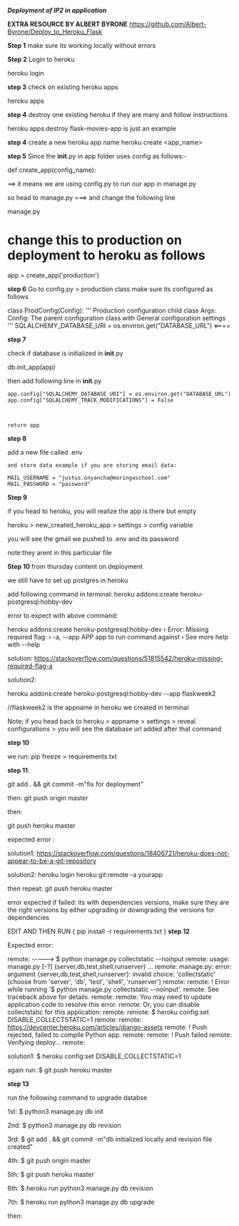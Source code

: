 ***Deployment of IP2 in application***

****EXTRA RESOURCE BY ALBERT BYRONE****
https://github.com/Albert-Byrone/Deploy_to_Heroku_Flask

**Step 1**
 make sure its working locally without errors

 **Step 2**
 Login to heroku

 heroku login

 **step 3**
check on existing heroku apps

heroku apps

**step 4**
destroy one existing heroku if they are many and follow instructions

heroku apps:destroy <flask-movies-app>         flask-movies-app is just an example

**step 4**
create a new heroku app name
heroku create <app_name>

**step 5**
Since the __init__.py in app folder uses config as follows:-

def create_app(config_name):

==> it means we are using config.py to  run our app in manage.py

so head to manage.py ===> and change the following line


manage.py
# change this to production on deployment to heroku as follows
app = create_app('production')

**step 6**
Go to config.py > production class
make sure its configured as follows 

class ProdConfig(Config):
    '''
    Production  configuration child class
    Args:
        Config: The parent configuration class with General configuration settings
    '''
    SQLALCHEMY_DATABASE_URI = os.environ.get("DATABASE_URL")      <====


**step 7**

check if database is initialized in __init__.py

 db.init_app(app)

 then add following line in __init__.py


    app.config["SQLALCHEMY_DATABASE_URI"] = os.environ.get("DATABASE_URL")
    app.config["SQLALCHEMY_TRACK_MODIFICATIONS"] = False

   

    return app


**step 8**

add a new file called .env
  
    and store data example if you are storing email data:

    MAIL_USERNAME = "justus.onyancha@moringaschool.com"
    MAIL_PASSWORD = "password"

**Step 9**

if you head to heroku, you will realize the app is there but empty

heroku > new_created_heroku_app > settings > config variable 

you will see the gmail we pushed to .env and its password 

note:they arent in this particular file

**Step 10**
from thursday content on deployment

we still have to set up postgres in heroku 


add following command in terminal:
heroku addons:create heroku-postgresql:hobby-dev

error to expect with above command:

heroku addons:create heroku-postgresql:hobby-dev
 ›   Error: Missing required flag:
 ›    -a, --app APP  app to run command against
 ›   See more help with --help

 solution:  https://stackoverflow.com/questions/51815542/heroku-missing-required-flag-a

 solution2:
 
 heroku addons:create heroku-postgresql:hobby-dev --app flaskweek2         
 
 //flaskweek2 is the appname in heroku we created in terminal

 Note; if you head back to heroku > appname > settings > reveal configurations > you will see the database url added after that command


 **step 10**

 we run:
 pip freeze > requirements.txt

 **step 11**:

 git add . && git commit -m"fix for deployment"


then: 
 git push origin master 

then:

git push heroku master

expected error :

solution1: https://stackoverflow.com/questions/18406721/heroku-does-not-appear-to-be-a-git-repository

solution2: heroku login
           heroku git:remote -a yourapp

then repeat: git push heroku master


error expected if failed:
its with dependencies versions, make sure they are the right versions by either upgrading or downgrading the versions for dependencies


EDIT AND THEN RUN {  pip install -r requirements.txt  }
**step 12**


Expected error: 

remote: -----> $ python manage.py collectstatic --noinput
remote:        usage: manage.py [-?] {server,db,test,shell,runserver} ...
remote:        manage.py: error: argument {server,db,test,shell,runserver}: invalid choice: 'collectstatic' (choose from 'server', 'db', 'test', 'shell', 'runserver')
remote: 
remote:  !     Error while running '$ python manage.py collectstatic --noinput'.
remote:        See traceback above for details.
remote: 
remote:        You may need to update application code to resolve this error.
remote:        Or, you can disable collectstatic for this application:
remote: 
remote:           $ heroku config:set DISABLE_COLLECTSTATIC=1
remote: 
remote:        https://devcenter.heroku.com/articles/django-assets
remote:  !     Push rejected, failed to compile Python app.
remote: 
remote:  !     Push failed
remote: Verifying deploy...
remote: 


solution1: $ heroku config:set DISABLE_COLLECTSTATIC=1

again run: $ git push heroku master

**step 13**

run the following command to upgrade databse

1st: $ python3 manage.py db init

2nd: $ python3 manage.py db revision

3rd: $ git add . && git commit -m"db initialized locally and revision file created"

4th: $ git push origin master

5th: $ git push heroku master

6th: $ heroku run python3 manage.py db revision

7th: $ heroku run python3 manage.py db upgrade

then:






